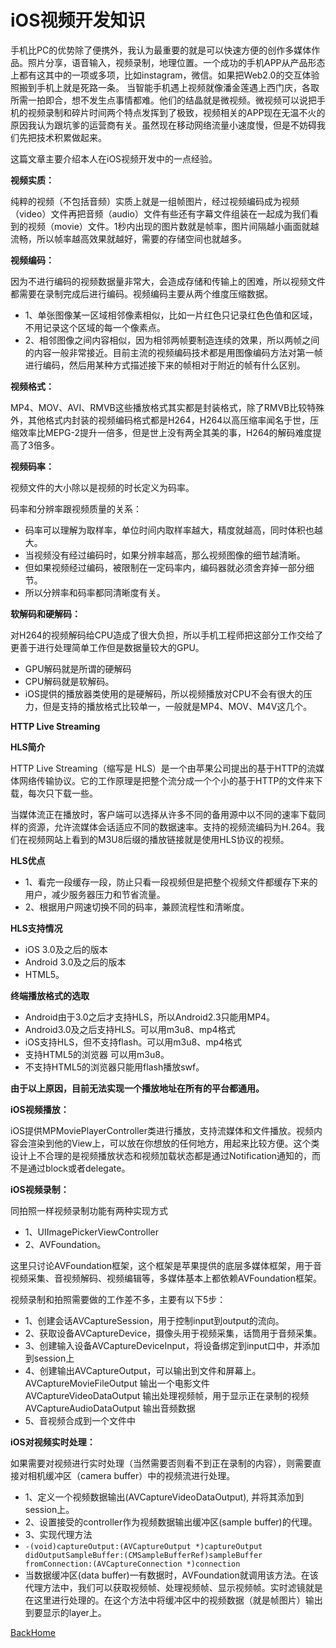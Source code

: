 

# iOS视频开发知识

手机比PC的优势除了便携外，我认为最重要的就是可以快速方便的创作多媒体作品。照片分享，语音输入，视频录制，地理位置。一个成功的手机APP从产品形态上都有这其中的一项或多项，比如instagram，微信。如果把Web2.0的交互体验照搬到手机上就是死路一条。 当智能手机遇上视频就像潘金莲遇上西门庆，各取所需一拍即合，想不发生点事情都难。他们的结晶就是微视频。微视频可以说把手机的视频录制和碎片时间两个特点发挥到了极致，视频相关的APP现在无温不火的原因我认为跟坑爹的运营商有关。虽然现在移动网络流量小速度慢，但是不妨碍我们先把技术积累做起来。

这篇文章主要介绍本人在iOS视频开发中的一点经验。

**视频实质：**

纯粹的视频（不包括音频）实质上就是一组帧图片，经过视频编码成为视频（video）文件再把音频（audio）文件有些还有字幕文件组装在一起成为我们看到的视频（movie）文件。1秒内出现的图片数就是帧率，图片间隔越小画面就越流畅，所以帧率越高效果就越好，需要的存储空间也就越多。

**视频编码：**

因为不进行编码的视频数据量非常大，会造成存储和传输上的困难，所以视频文件都需要在录制完成后进行编码。视频编码主要从两个维度压缩数据。

-  1、单张图像某一区域相邻像素相似，比如一片红色只记录红色色值和区域，不用记录这个区域的每一个像素点。
-  2、相邻图像之间内容相似，因为相邻两帧要制造连续的效果，所以两帧之间的内容一般非常接近。目前主流的视频编码技术都是用图像编码方法对第一帧进行编码，然后用某种方式描述接下来的帧相对于附近的帧有什么区别。

**视频格式：**

MP4、MOV、AVI、RMVB这些播放格式其实都是封装格式，除了RMVB比较特殊外，其他格式内封装的视频编码格式都是H264，H264以高压缩率闻名于世，压缩效率比MEPG-2提升一倍多，但是世上没有两全其美的事，H264的解码难度提高了3倍多。

**视频码率：**

视频文件的大小除以是视频的时长定义为码率。

码率和分辨率跟视频质量的关系：

-  码率可以理解为取样率，单位时间内取样率越大，精度就越高，同时体积也越大。
-  当视频没有经过编码时，如果分辨率越高，那么视频图像的细节越清晰。
-  但如果视频经过编码，被限制在一定码率内，编码器就必须舍弃掉一部分细节。
-  所以分辨率和码率都同清晰度有关。

**软解码和硬解码：**

对H264的视频解码给CPU造成了很大负担，所以手机工程师把这部分工作交给了更善于进行处理简单工作但是数据量较大的GPU。

-  GPU解码就是所谓的硬解码
-  CPU解码就是软解码。
-  iOS提供的播放器类使用的是硬解码，所以视频播放对CPU不会有很大的压力，但是支持的播放格式比较单一，一般就是MP4、MOV、M4V这几个。

**HTTP Live Streaming**

**HLS简介**

HTTP Live Streaming（缩写是 HLS）是一个由苹果公司提出的基于HTTP的流媒体网络传输协议。它的工作原理是把整个流分成一个个小的基于HTTP的文件来下载，每次只下载一些。

当媒体流正在播放时，客户端可以选择从许多不同的备用源中以不同的速率下载同样的资源，允许流媒体会话适应不同的数据速率。支持的视频流编码为H.264。我们在视频网站上看到的M3U8后缀的播放链接就是使用HLS协议的视频。

**HLS优点**

-  1、看完一段缓存一段，防止只看一段视频但是把整个视频文件都缓存下来的用户，减少服务器压力和节省流量。
-  2、根据用户网速切换不同的码率，兼顾流程性和清晰度。

**HLS支持情况**

-  iOS 3.0及之后的版本
-  Android 3.0及之后的版本
-  HTML5。

**终端播放格式的选取**

-  Android由于3.0之后才支持HLS，所以Android2.3只能用MP4。
-  Android3.0及之后支持HLS。可以用m3u8、mp4格式
-  iOS支持HLS，但不支持flash。可以用m3u8、mp4格式
-  支持HTML5的浏览器 可以用m3u8。
-  不支持HTML5的浏览器只能用flash播放swf。

**由于以上原因，目前无法实现一个播放地址在所有的平台都通用。**

**iOS视频播放：**

iOS提供MPMoviePlayerController类进行播放，支持流媒体和文件播放。视频内容会渲染到他的View上，可以放在你想放的任何地方，用起来比较方便。这个类设计上不合理的是视频播放状态和视频加载状态都是通过Notification通知的，而不是通过block或者delegate。

**iOS视频录制：**

同拍照一样视频录制功能有两种实现方式

-  1、UIImagePickerViewController
-  2、AVFoundation。

这里只讨论AVFoundation框架，这个框架是苹果提供的底层多媒体框架，用于音视频采集、音视频解码、视频编辑等，多媒体基本上都依赖AVFoundation框架。

视频录制和拍照需要做的工作差不多，主要有以下5步：

-  1、创建会话AVCaptureSession，用于控制input到output的流向。
-  2、获取设备AVCaptureDevice，摄像头用于视频采集，话筒用于音频采集。
-  3、创建输入设备AVCaptureDeviceInput，将设备绑定到input口中，并添加到session上
-  4、创建输出AVCaptureOutput，可以输出到文件和屏幕上。 AVCaptureMovieFileOutput 输出一个电影文件 AVCaptureVideoDataOutput 输出处理视频帧，用于显示正在录制的视频 AVCaptureAudioDataOutput 输出音频数据
-  5、音视频合成到一个文件中

**iOS对视频实时处理：**

如果需要对视频进行实时处理（当然需要否则看不到正在录制的内容），则需要直接对相机缓冲区（camera buffer）中的视频流进行处理。

-  1、定义一个视频数据输出(AVCaptureVideoDataOutput), 并将其添加到session上。
-  2、设置接受的controller作为视频数据输出缓冲区(sample buffer)的代理。
-  3、实现代理方法
-  `-(void)captureOutput:(AVCaptureOutput *)captureOutput didOutputSampleBuffer:(CMSampleBufferRef)sampleBuffer fromConnection:(AVCaptureConnection *)connection`
-  当数据缓冲区(data buffer)一有数据时，AVFoundation就调用该方法。在该代理方法中，我们可以获取视频帧、处理视频帧、显示视频帧。实时滤镜就是在这里进行处理的。在这个方法中将缓冲区中的视频数据（就是帧图片）输出到要显示的layer上。



[BackHome](http://ablexie.github.io/)